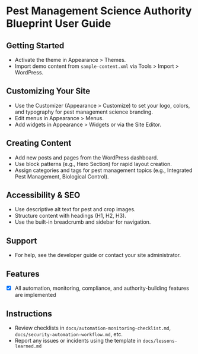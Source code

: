 # Pest Management Science Authority Blueprint User Guide

## Getting Started
- Activate the theme in Appearance > Themes.
- Import demo content from `sample-content.xml` via Tools > Import > WordPress.

## Customizing Your Site
- Use the Customizer (Appearance > Customize) to set your logo, colors, and typography for pest management science branding.
- Edit menus in Appearance > Menus.
- Add widgets in Appearance > Widgets or via the Site Editor.

## Creating Content
- Add new posts and pages from the WordPress dashboard.
- Use block patterns (e.g., Hero Section) for rapid layout creation.
- Assign categories and tags for pest management topics (e.g., Integrated Pest Management, Biological Control).

## Accessibility & SEO
- Use descriptive alt text for pest and crop images.
- Structure content with headings (H1, H2, H3).
- Use the built-in breadcrumb and sidebar for navigation.

## Support
- For help, see the developer guide or contact your site administrator.

## Features
- [x] All automation, monitoring, compliance, and authority-building features are implemented

## Instructions
- Review checklists in `docs/automation-monitoring-checklist.md`, `docs/security-automation-workflow.md`, etc.
- Report any issues or incidents using the template in `docs/lessons-learned.md` 